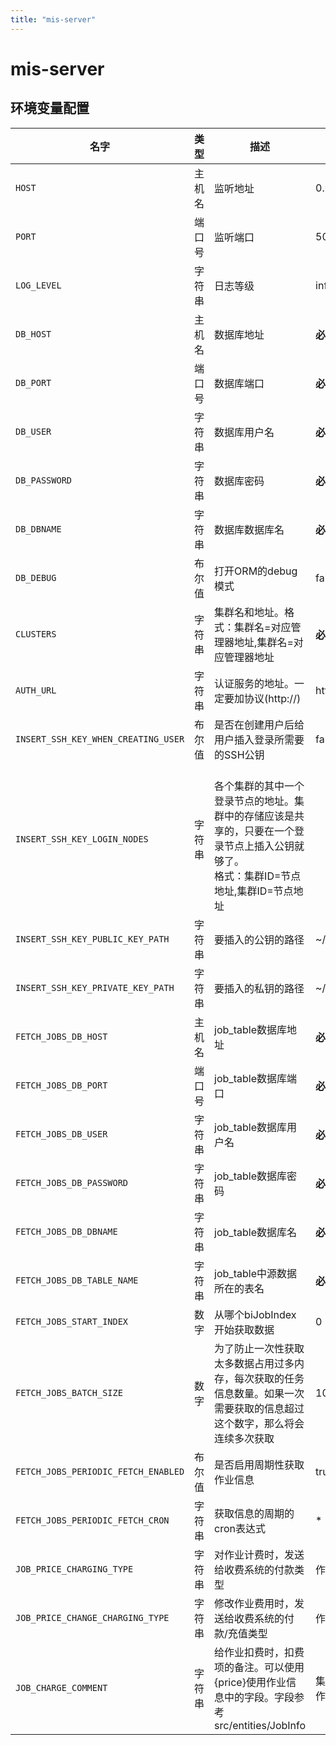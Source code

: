 ```yaml
---
title: "mis-server"
---
```


# mis-server

## 环境变量配置






<!-- ENV TABLE START -->

| 名字 | 类型 | 描述 | 默认值 |
| -- | -- | -- | -- |
|`HOST`|主机名|监听地址|0.0.0.0|
|`PORT`|端口号|监听端口|5000|
|`LOG_LEVEL`|字符串|日志等级|info|
|`DB_HOST`|主机名|数据库地址|**必填**|
|`DB_PORT`|端口号|数据库端口|**必填**|
|`DB_USER`|字符串|数据库用户名|**必填**|
|`DB_PASSWORD`|字符串|数据库密码|**必填**|
|`DB_DBNAME`|字符串|数据库数据库名|**必填**|
|`DB_DEBUG`|布尔值|打开ORM的debug模式|false|
|`CLUSTERS`|字符串|集群名和地址。格式：集群名=对应管理器地址,集群名=对应管理器地址|**必填**|
|`AUTH_URL`|字符串|认证服务的地址。一定要加协议(http://)|http://auth:5000|
|`INSERT_SSH_KEY_WHEN_CREATING_USER`|布尔值|是否在创建用户后给用户插入登录所需要的SSH公钥|false|
|`INSERT_SSH_KEY_LOGIN_NODES`|字符串|<br/>各个集群的其中一个登录节点的地址。集群中的存储应该是共享的，只要在一个登录节点上插入公钥就够了。<br/>格式：集群ID=节点地址,集群ID=节点地址<br/>    ||
|`INSERT_SSH_KEY_PUBLIC_KEY_PATH`|字符串|要插入的公钥的路径|~/.ssh/id_rsa.pub|
|`INSERT_SSH_KEY_PRIVATE_KEY_PATH`|字符串|要插入的私钥的路径|~/.ssh/id_rsa|
|`FETCH_JOBS_DB_HOST`|主机名|job_table数据库地址|**必填**|
|`FETCH_JOBS_DB_PORT`|端口号|job_table数据库端口|**必填**|
|`FETCH_JOBS_DB_USER`|字符串|job_table数据库用户名|**必填**|
|`FETCH_JOBS_DB_PASSWORD`|字符串|job_table数据库密码|**必填**|
|`FETCH_JOBS_DB_DBNAME`|字符串|job_table数据库名|**必填**|
|`FETCH_JOBS_DB_TABLE_NAME`|字符串|job_table中源数据所在的表名|**必填**|
|`FETCH_JOBS_START_INDEX`|数字|从哪个biJobIndex开始获取数据|0|
|`FETCH_JOBS_BATCH_SIZE`|数字|为了防止一次性获取太多数据占用过多内存，每次获取的任务信息数量。如果一次需要获取的信息超过这个数字，那么将会连续多次获取|100000|
|`FETCH_JOBS_PERIODIC_FETCH_ENABLED`|布尔值|是否启用周期性获取作业信息|true|
|`FETCH_JOBS_PERIODIC_FETCH_CRON`|字符串|获取信息的周期的cron表达式|* * 1 * * *|
|`JOB_PRICE_CHARGING_TYPE`|字符串|对作业计费时，发送给收费系统的付款类型|作业费用|
|`JOB_PRICE_CHANGE_CHARGING_TYPE`|字符串|修改作业费用时，发送给收费系统的付款/充值类型|作业费用更改|
|`JOB_CHARGE_COMMENT`|字符串|给作业扣费时，扣费项的备注。可以使用{price}使用作业信息中的字段。字段参考src/entities/JobInfo|集群: {cluster}，作业ID：{idJob}|

<!-- ENV TABLE END -->





